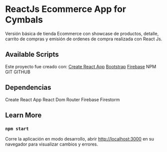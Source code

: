 # ReactJs Ecommerce App for Cymbals

Versión básica de tienda Ecommerce con showcase de productos, detalle, carrito de compras y emisión de ordenes de compra realizada con React Js.

## Available Scripts

Este proyecto fue creado con:
[Create React App](https://github.com/facebook/create-react-app)
[Bootstrap](https://getbootstrap.com/)
[Firebase](firebase.google.com)
NPM
GIT
GITHUB

## Dependencias

Create React App
React Dom Router
Firebase
Firestorm

## Learn More

### `npm start`
Corre la aplicación en modo desarrollo, abrir [http://localhost:3000](http://localhost:3000) en su navegador para visualizar cambios y errores.


